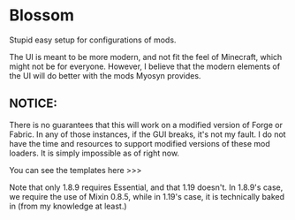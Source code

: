 # Blossom
Stupid easy setup for configurations of mods.

The UI is meant to be more modern, and not fit the feel of Minecraft, which might not be for everyone. However, I believe
that the modern elements of the UI will do better with the mods Myosyn provides.

## NOTICE: 
There is no guarantees that this will work on a modified version of Forge or Fabric. In any of those instances, if the 
GUI breaks, it's not my fault. I do not have the time and resources to support modified versions of these mod loaders.
It is simply impossible as of right now.


You can see the templates here >>> 

Note that only 1.8.9 requires Essential, and that 1.19 doesn't. In 1.8.9's case, we require the use of Mixin 0.8.5, while
in 1.19's case, it is technically baked in (from my knowledge at least.)